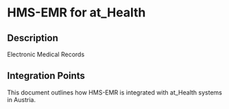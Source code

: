 # HMS-EMR for at_Health

## Description

Electronic Medical Records

## Integration Points

This document outlines how HMS-EMR is integrated with at_Health systems in Austria.
